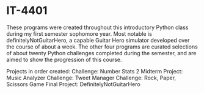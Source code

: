 # IT-4401

These programs were created throughout this introductory Python class during my first semester sophomore year. Most notable is definitelyNotGuitarHero, a capable Guitar Hero simulator developed over the course of about a week. The other four programs are curated selections of about twenty Python challenges completed during the semester, and are aimed to show the progression of this course.

Projects in order created:
Challenge: Number Stats 2
Midterm Project: Music Analyzer
Challenge: Tweet Manager
Challenge: Rock, Paper, Scissors Game
Final Project: DefinitelyNotGuitarHero
